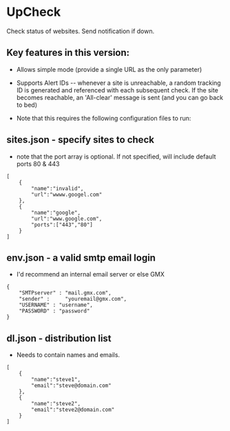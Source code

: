 # UpCheck
Check status of websites. Send notification if down.

## Key features in this version:
- Allows simple mode (provide a single URL as the only parameter)
- Supports Alert IDs -- whenever a site is unreachable, a random tracking ID is generated and referenced with each subsequent check. If the site becomes reachable, an 'All-clear' message is sent (and you can go back to bed)

- Note that this requires the following configuration files to run:

## sites.json - specify sites to check
- note that the port array is optional. If not specified, will include default ports 80 & 443
```
[
    {
        "name":"invalid",
        "url":"wwww.googel.com"
    },
    {
        "name":"google",
        "url":"www.google.com",
        "ports":["443","80"]
    }
]
```

## env.json - a valid smtp email login
- I'd recommend an internal email server or else GMX
```
{
    "SMTPserver" : "mail.gmx.com",
    "sender" :     "youremail@gmx.com",
    "USERNAME" : "username",
    "PASSWORD" : "password"
}
```

## dl.json - distribution list
- Needs to contain names and emails.
```
[
    {
        "name":"steve1",
        "email":"steve@domain.com"
    },
    {
        "name":"steve2",
        "email":"steve2@domain.com"
    } 
]
```
